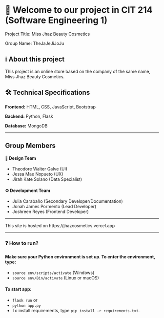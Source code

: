# 👋 Welcome to our project in CIT 214 (Software Engineering 1)
Project Title: Miss Jhaz Beauty Cosmetics

Group Name: TheJaJeJiJoJu

## ℹ About this project
This project is an online store based on the company of the same name, Miss Jhaz Beauty Cosmetics.

## 🛠 Technical Specifications
**Frontend:** HTML, CSS, JavaScript, Bootstrap

**Backend:** Python, Flask

**Database:** MongoDB
<hr>

## Group Members
#### 🎨 Design Team
- Theodore Walter Galve (UI)
- Jessa Mae Nopueto (UX)
- Jirah Kate Solano (Data Specialist)
#### ⚙ Development Team
- Julia Carabaño (Secondary Developer/Documentation)
- Jonah James Pormento (Lead Developer)
- Joshreen Reyes (Frontend Developer)
<hr>
This site is hosted on https://jhazcosmetics.vercel.app
<hr>

### ❓ How to run?

#### Make sure your Python environment is set up. To enter the environment, type:

- `source env/scripts/activate` (Windows)
- `source env/Bin/activate` (Linux or macOS)


#### To start app:
- `flask run` or
- `python app.py`
- To install requirements, type `pip install -r requirements.txt`.
